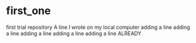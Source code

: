 # first_one
first trial repository
A line I wrote on my local computer
adding a line
adding a line
adding a line
adding a line
adding a line ALREADY
